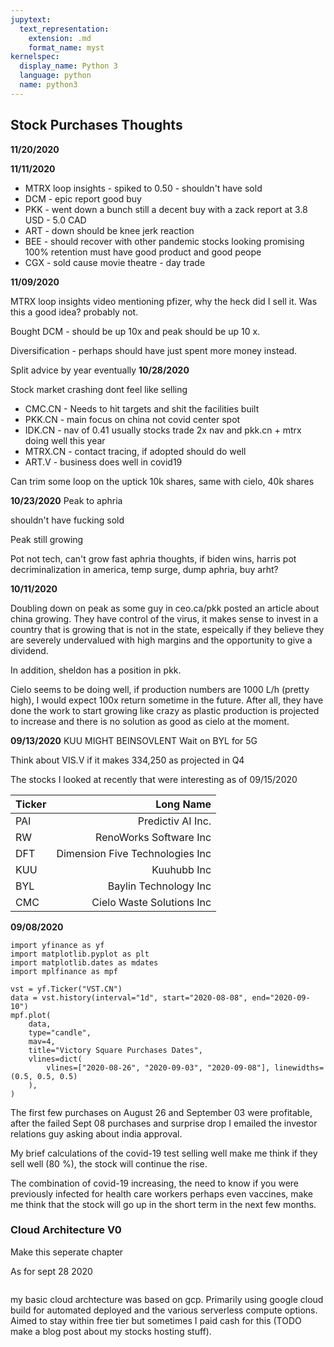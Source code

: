 ```yaml
---
jupytext:
  text_representation:
    extension: .md
    format_name: myst
kernelspec:
  display_name: Python 3
  language: python
  name: python3
---
```


## Stock Purchases Thoughts

**11/20/2020**

**11/11/2020**

* MTRX loop insights - spiked to 0.50 - shouldn't have sold
* DCM - epic report good buy
* PKK - went down a bunch still a decent buy with a zack report at 3.8 USD - 5.0 CAD
* ART - down should be knee jerk reaction
* BEE - should recover with other pandemic stocks  looking promising 100% retention must have good product and good peope
* CGX - sold cause movie theatre - day trade

**11/09/2020**

MTRX loop insights video mentioning pfizer, why the heck did I sell it. Was this a good idea? probably not.

Bought DCM - should be up 10x and peak should be up 10 x.

Diversification - perhaps should have just spent more money instead.

Split advice by year eventually
**10/28/2020**

Stock market crashing dont feel like selling

- CMC.CN - Needs to hit targets and shit the facilities built
- PKK.CN - main focus on china not covid center spot
- IDK.CN - nav of 0.41 usually stocks trade 2x nav and pkk.cn + mtrx doing well this year
- MTRX.CN - contact tracing, if adopted should do well
- ART.V - business does well in covid19

Can trim some loop on the uptick 10k shares, same with cielo, 40k shares

**10/23/2020**
Peak to aphria

shouldn't have fucking sold

Peak still growing

Pot not tech, can't grow fast
aphria thoughts, if biden wins, harris pot decriminalization in america, temp surge, dump aphria, buy arht?

**10/11/2020**

Doubling down on peak as some guy in ceo.ca/pkk posted an article about china growing. They have control of the virus, it makes sense to invest in a country that is growing that is not in the state, espeically if they believe they are severely undervalued with high margins and the opportunity to give a dividend.

In addition, sheldon has a position in pkk.

Cielo seems to be doing well, if production numbers are 1000 L/h (pretty high), I would expect 100x return sometime in the future. After all, they have done the work to start growing like crazy as plastic production is projected to increase and there is no solution as good as cielo at the moment.

**09/13/2020**
KUU MIGHT BEINSOVLENT
Wait on BYL for 5G

Think about VIS.V if it makes 334,250 as projected in Q4

The stocks I looked at recently that were interesting as of 09/15/2020

| Ticker   | Long Name                       |
| :---     | ---:                            |
| PAI      | Predictiv AI Inc.               |
| RW       | RenoWorks Software Inc          |
| DFT      | Dimension Five Technologies Inc |
| KUU      | Kuuhubb Inc                     |
| BYL      | Baylin Technology Inc           |
| CMC      | Cielo Waste Solutions Inc       |


**09/08/2020**
```{code-cell} ipython3
import yfinance as yf
import matplotlib.pyplot as plt
import matplotlib.dates as mdates
import mplfinance as mpf

vst = yf.Ticker("VST.CN")
data = vst.history(interval="1d", start="2020-08-08", end="2020-09-10")
mpf.plot(
    data,
    type="candle",
    mav=4,
    title="Victory Square Purchases Dates",
    vlines=dict(
        vlines=["2020-08-26", "2020-09-03", "2020-09-08"], linewidths=(0.5, 0.5, 0.5)
    ),
)
```

The first few purchases on August 26 and September 03 were profitable, after the failed Sept 08 purchases and surprise drop I emailed the investor relations guy asking about india approval.

My brief calculations of the covid-19 test selling well make me think if they sell well (80 \%), the stock will continue the rise.

The combination of covid-19 increasing, the need to know if you were previously infected for health care workers perhaps even vaccines, make me think that the stock will go up in the short term in the next few months.





### Cloud Architecture V0

Make this seperate chapter 


As for sept 28 2020

```{figure} /_static/diagrams/v0stockarch.png
```

my basic cloud archtecture was based on gcp. Primarily using google cloud build for automated deployed and the various serverless compute options. Aimed to stay within free tier but sometimes I paid cash for this (TODO make a blog post about my stocks hosting stuff).
